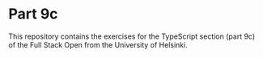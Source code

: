 # Part 9c

This repository contains the exercises for the TypeScript section (part 9c) of the Full Stack Open from the University of Helsinki.